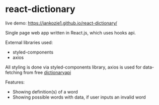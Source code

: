 # react-dictionary
  
  live demo: https://jankozie1.github.io/react-dictionary/
  
  Single page web app written in React.js, which uses hooks api.

 External libraries used:
  - styled-components
  - axios
  

  All styling is done via styled-components library, axios is used for data-fetching from free [dictionaryapi](https://dictionaryapi.com/)

  Features:
  - Showing definition(s) of a word 
  - Showing possible words with data, if user inputs an invalid word
  
  
